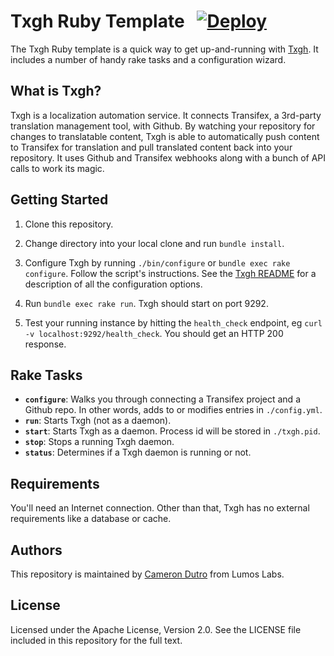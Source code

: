 Txgh Ruby Template  &nbsp; [![Deploy](https://www.herokucdn.com/deploy/button.svg)](https://heroku.com/deploy)
====

The Txgh Ruby template is a quick way to get up-and-running with [Txgh](https://github.com/lumoslabs/txgh). It includes a number of handy rake tasks and a configuration wizard.

What is Txgh?
---

Txgh is a localization automation service. It connects Transifex, a 3rd-party translation management tool, with Github. By watching your repository for changes to translatable content, Txgh is able to automatically push content to Transifex for translation and pull translated content back into your repository. It uses Github and Transifex webhooks along with a bunch of API calls to work its magic.

Getting Started
---

1. Clone this repository.

2. Change directory into your local clone and run `bundle install`.

3. Configure Txgh by running `./bin/configure` or `bundle exec rake configure`. Follow the script's instructions. See the [Txgh README](https://github.com/lumoslabs/txgh#configuring-txgh) for a description of all the configuration options.

4. Run `bundle exec rake run`. Txgh should start on port 9292.

5. Test your running instance by hitting the `health_check` endpoint, eg `curl -v localhost:9292/health_check`. You should get an HTTP 200 response.

Rake Tasks
---

* **`configure`**: Walks you through connecting a Transifex project and a Github repo. In other words, adds to or modifies entries in `./config.yml`.
* **`run`**: Starts Txgh (not as a daemon).
* **`start`**: Starts Txgh as a daemon. Process id will be stored in `./txgh.pid`.
* **`stop`**: Stops a running Txgh daemon.
* **`status`**: Determines if a Txgh daemon is running or not.

Requirements
---

You'll need an Internet connection. Other than that, Txgh has no external requirements like a database or cache.

Authors
---

This repository is maintained by [Cameron Dutro](https://github.com/camertron) from Lumos Labs.

License
---

Licensed under the Apache License, Version 2.0. See the LICENSE file included in this repository for the full text.
